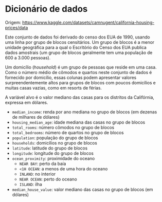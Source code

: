 # Dicionário de dados

Origem: https://www.kaggle.com/datasets/camnugent/california-housing-prices/data

Este conjunto de dados foi derivado do censo dos EUA de 1990, usando uma linha por grupo
de blocos censitários. Um grupo de blocos é a menor unidade geográfica para a qual o
Escritório do Censo dos EUA publica dados amostrais (um grupo de blocos geralmente tem
uma população de 600 a 3.000 pessoas).

Um domicílio (*household*) é um grupo de pessoas que reside em uma casa. Como o número
médio de cômodos e quartos neste conjunto de dados é fornecido por domicílio, essas
colunas podem apresentar valores surpreendentemente altos para grupos de blocos com
poucos domicílios e muitas casas vazias, como em resorts de férias.

A variável alvo é o valor mediano das casas para os distritos da Califórnia, expressa em
dólares.

- `median_income`: renda por ano mediana no grupo de blocos (em dezenas de milhares de dólares)
- `housing_median_age`: idade mediana das casas no grupo de blocos
- `total_rooms`: número cômodos no grupo de blocos
- `total_bedrooms`: número de quartos no grupo de blocos
- `population`: população do grupo de blocos
- `households`: domicílios no grupo de blocos
- `latitude`: latitude do grupo de blocos
- `longitude`: longitude do grupo de blocos
- `ocean_proximity`: proximidade do oceano
  - `NEAR BAY`: perto da baía
  - `<1H OCEAN`: a menos de uma hora do oceano
  - `INLAND`: no interior
  - `NEAR OCEAN`: perto do oceano
  - `ISLAND`: ilha
- `median_house_value`: valor mediano das casas no grupo de blocos (em dólares)
